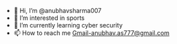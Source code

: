 - 👋 Hi, I’m @anubhavsharma007
- 👀 I’m interested in sports
- 🌱 I’m currently learning cyber security
- 📫 How to reach me Gmail-anubhav.as777@gmail.com
                    
<!---
anubhavsharma007/anubhavsharma007 is a ✨ special ✨ repository because its `README.md` (this file) appears on your GitHub profile.
You can click the Preview link to take a look at your changes.
--->
